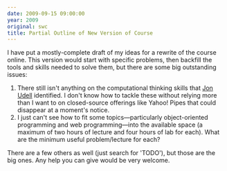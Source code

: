 ```yaml
---
date: 2009-09-15 09:00:00
year: 2009
original: swc
title: Partial Outline of New Version of Course
---
```

<p>I have put a mostly-complete draft of my ideas for a rewrite of the course online.  This version would start with specific problems, then backfill the tools and skills needed to solve them, but there are some big outstanding issues:</p>
<ol>
<li>There still isn't anything on the computational thinking skills that <a href="{{site.baseurl}}/blog/2009/08/the-big-picture.html">Jon Udell</a> identified.  I don't know how to tackle these without relying more than I want to on closed-source offerings like Yahoo! Pipes that could disappear at a moment's notice.</li>
<li>I just can't see how to fit some topics&mdash;particularly object-oriented programming and web programming&mdash;into the available space (a maximum of two hours of lecture and four hours of lab for each). What are the minimum useful problem/lecture for each?</li>
</ol>
<p>There are a few others as well (just search for 'TODO'), but those are the big ones.  Any help you can give would be very welcome.</p>
